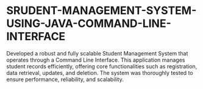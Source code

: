 # SRUDENT-MANAGEMENT-SYSTEM-USING-JAVA-COMMAND-LINE-INTERFACE
Developed a robust and fully scalable Student Management System that operates through a Command Line Interface. This application manages student records efficiently, offering core functionalities such as registration, data retrieval, updates, and deletion. The system was thoroughly tested to ensure performance, reliability, and scalability.
